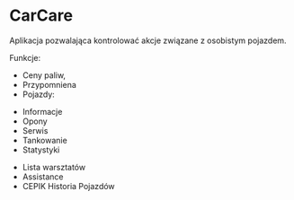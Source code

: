 # CarCare
Aplikacja pozwalająca kontrolować akcje związane z osobistym pojazdem.

Funkcje:
* Ceny paliw,
* Przypomniena
* Pojazdy:
- Informacje
- Opony
- Serwis
- Tankowanie
- Statystyki
* Lista warsztatów
* Assistance
* CEPIK Historia Pojazdów
